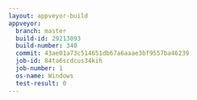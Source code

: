 ```yaml
---
layout: appveyor-build
appveyor:
  branch: master
  build-id: 29213093
  build-number: 340
  commit: 43ae01a73c514651db67a6aaae3bf9557ba46239
  job-id: 84ta6scdcus34kih
  job-number: 1
  os-name: Windows
  test-result: 0
---
```

